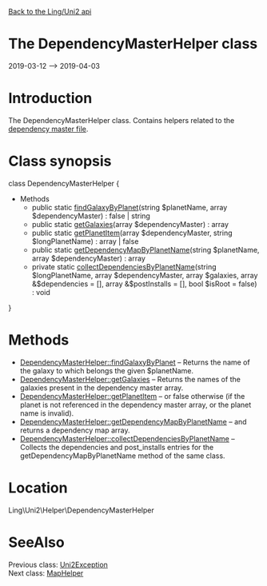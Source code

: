 [Back to the Ling/Uni2 api](https://github.com/lingtalfi/Uni2/blob/master/doc/api/Ling/Uni2.md)



The DependencyMasterHelper class
================
2019-03-12 --> 2019-04-03






Introduction
============

The DependencyMasterHelper class.
Contains helpers related to the [dependency master file](https://github.com/lingtalfi/Uni2/blob/master/README.md#the-dependency-master-file).



Class synopsis
==============


class <span class="pl-k">DependencyMasterHelper</span>  {

- Methods
    - public static [findGalaxyByPlanet](https://github.com/lingtalfi/Uni2/blob/master/doc/api/Ling/Uni2/Helper/DependencyMasterHelper/findGalaxyByPlanet.md)(string $planetName, array $dependencyMaster) : false | string
    - public static [getGalaxies](https://github.com/lingtalfi/Uni2/blob/master/doc/api/Ling/Uni2/Helper/DependencyMasterHelper/getGalaxies.md)(array $dependencyMaster) : array
    - public static [getPlanetItem](https://github.com/lingtalfi/Uni2/blob/master/doc/api/Ling/Uni2/Helper/DependencyMasterHelper/getPlanetItem.md)(array $dependencyMaster, string $longPlanetName) : array | false
    - public static [getDependencyMapByPlanetName](https://github.com/lingtalfi/Uni2/blob/master/doc/api/Ling/Uni2/Helper/DependencyMasterHelper/getDependencyMapByPlanetName.md)(string $planetName, array $dependencyMaster) : array
    - private static [collectDependenciesByPlanetName](https://github.com/lingtalfi/Uni2/blob/master/doc/api/Ling/Uni2/Helper/DependencyMasterHelper/collectDependenciesByPlanetName.md)(string $longPlanetName, array $dependencyMaster, array $galaxies, array &$dependencies = [], array &$postInstalls = [], bool $isRoot = false) : void

}






Methods
==============

- [DependencyMasterHelper::findGalaxyByPlanet](https://github.com/lingtalfi/Uni2/blob/master/doc/api/Ling/Uni2/Helper/DependencyMasterHelper/findGalaxyByPlanet.md) &ndash; Returns the name of the galaxy to which belongs the given $planetName.
- [DependencyMasterHelper::getGalaxies](https://github.com/lingtalfi/Uni2/blob/master/doc/api/Ling/Uni2/Helper/DependencyMasterHelper/getGalaxies.md) &ndash; Returns the names of the galaxies present in the dependency master array.
- [DependencyMasterHelper::getPlanetItem](https://github.com/lingtalfi/Uni2/blob/master/doc/api/Ling/Uni2/Helper/DependencyMasterHelper/getPlanetItem.md) &ndash; or false otherwise (if the planet is not referenced in the dependency master array, or the planet name is invalid).
- [DependencyMasterHelper::getDependencyMapByPlanetName](https://github.com/lingtalfi/Uni2/blob/master/doc/api/Ling/Uni2/Helper/DependencyMasterHelper/getDependencyMapByPlanetName.md) &ndash; and returns a dependency map array.
- [DependencyMasterHelper::collectDependenciesByPlanetName](https://github.com/lingtalfi/Uni2/blob/master/doc/api/Ling/Uni2/Helper/DependencyMasterHelper/collectDependenciesByPlanetName.md) &ndash; Collects the dependencies and post_installs entries for the getDependencyMapByPlanetName method of the same class.





Location
=============
Ling\Uni2\Helper\DependencyMasterHelper


SeeAlso
==============
Previous class: [Uni2Exception](https://github.com/lingtalfi/Uni2/blob/master/doc/api/Ling/Uni2/Exception/Uni2Exception.md)<br>Next class: [MapHelper](https://github.com/lingtalfi/Uni2/blob/master/doc/api/Ling/Uni2/Helper/MapHelper.md)<br>

